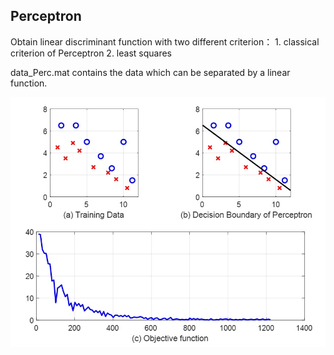 ## Perceptron

Obtain linear discriminant function  with two different criterion： 1. classical  criterion of Perceptron 2. least squares

data_Perc.mat contains the data which can be separated by a linear function.

![perc](perc.jpg)

